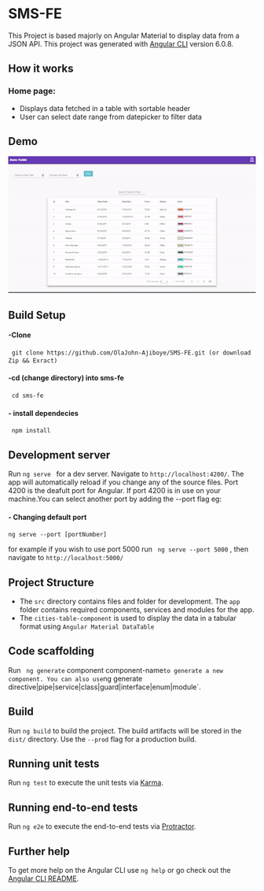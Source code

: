 # SMS-FE

This Project is based majorly on Angular Material to display data from a JSON API.
This project was generated with [Angular CLI](https://github.com/angular/angular-cli) version 6.0.8.
## How it works
###  Home page:
- Displays data fetched in a table with sortable header
- User can select date range from datepicker to filter data
## Demo
![SMS-FE](demo.gif "DEMO")

## Build Setup
####  -Clone 
```
 git clone https://github.com/OlaJohn-Ajiboye/SMS-FE.git (or download Zip && Exract)
```
####  -cd (change directory) into sms-fe
```
 cd sms-fe
```
####  - install dependecies
```
 npm install
```
## Development server

Run ```ng serve ``` for a dev server. Navigate to `http://localhost:4200/`. The app will automatically reload if you change any of the source files. Port 4200 is the deafult port for Angular. If port 4200 is in use on your machine.You can select another port by adding the --port flag eg:
#### - Changing default port
```
ng serve --port [portNumber]
 ```
 for example if you wish to use port 5000 run ``` ng serve --port 5000``` , then navigate to `http://localhost:5000/`

## Project Structure
- The `src` directory contains files and folder for development. The `app` folder contains required components, services and modules for the app.
- The `cities-table-component` is used to display the data in a tabular format using `Angular Material DataTable`


## Code scaffolding

Run ``` ng generate``` component component-name` to generate a new component. You can also use `ng generate directive|pipe|service|class|guard|interface|enum|module`.

## Build

Run ```ng build``` to build the project. The build artifacts will be stored in the `dist/` directory. Use the `--prod` flag for a production build.

## Running unit tests

Run ```ng test``` to execute the unit tests via [Karma](https://karma-runner.github.io).

## Running end-to-end tests

Run ```ng e2e``` to execute the end-to-end tests via [Protractor](http://www.protractortest.org/).

## Further help

To get more help on the Angular CLI use `ng help` or go check out the [Angular CLI README](https://github.com/angular/angular-cli/blob/master/README.md).



